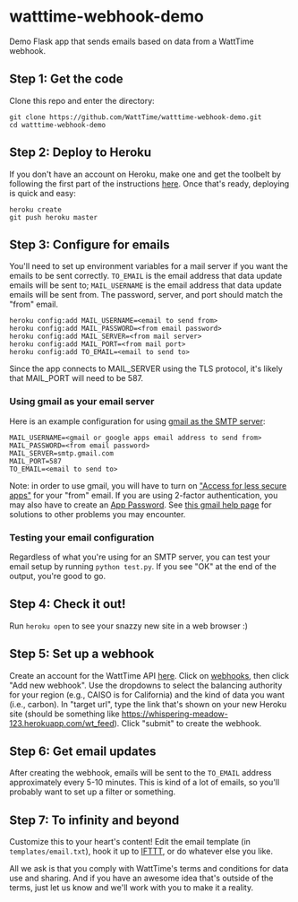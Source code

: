 # watttime-webhook-demo
Demo Flask app that sends emails based on data from a WattTime webhook. 

## Step 1: Get the code

Clone this repo and enter the directory:

```
git clone https://github.com/WattTime/watttime-webhook-demo.git
cd watttime-webhook-demo
```

## Step 2: Deploy to Heroku

If you don't have an account on Heroku, make one and get the toolbelt by following the first part of the instructions [here](https://devcenter.heroku.com/articles/getting-started-with-python-o). Once that's ready, deploying is quick and easy:

```
heroku create
git push heroku master
```

## Step 3: Configure for emails

You'll need to set up environment variables for a mail server if you want the emails to be sent correctly. ```TO_EMAIL``` is the email address that data update emails will be sent to; ```MAIL_USERNAME``` is the email address that data update emails will be sent from. The password, server, and port should match the "from" email.

```
heroku config:add MAIL_USERNAME=<email to send from>
heroku config:add MAIL_PASSWORD=<from email password>
heroku config:add MAIL_SERVER=<from mail server>
heroku config:add MAIL_PORT=<from mail port>
heroku config:add TO_EMAIL=<email to send to>
```

Since the app connects to MAIL_SERVER using the TLS protocol, it's likely that MAIL_PORT will need to be 587. 

### Using gmail as your email server

Here is an example configuration for using [gmail as the SMTP server](https://support.google.com/a/answer/176600?hl=en):

```
MAIL_USERNAME=<gmail or google apps email address to send from>
MAIL_PASSWORD=<from email password>
MAIL_SERVER=smtp.gmail.com
MAIL_PORT=587
TO_EMAIL=<email to send to>
```

Note: in order to use gmail, you will have to turn on ["Access for less secure apps"](https://support.google.com/accounts/answer/6010255) for your "from" email. If you are using 2-factor authentication, you may also have to create an [App Password](https://support.google.com/accounts/answer/185834?hl=en#ASPs). See [this gmail help page](https://support.google.com/mail/answer/14257?rd=1) for solutions to other problems you may encounter.

### Testing your email configuration

Regardless of what you're using for an SMTP server, you can test your email setup by running `python test.py`. If you see "OK" at the end of the output, you're good to go. 

## Step 4: Check it out!

Run ```heroku open``` to see your snazzy new site in a web browser :)

## Step 5: Set up a webhook

Create an account for the WattTime API [here](http://api.watttime.org/accounts/register/). Click on [webhooks](http://api.watttime.org/accounts/webhooks/), then click "Add new webhook". Use the dropdowns to select the balancing authority for your region (e.g., CAISO is for California) and the kind of data you want (i.e., carbon). In "target url", type the link that's shown on your new Heroku site (should be something like https://whispering-meadow-123.herokuapp.com/wt_feed). Click "submit" to create the webhook.

## Step 6: Get email updates

After creating the webhook, emails will be sent to the ```TO_EMAIL``` address approximately every 5-10 minutes. This is kind of a lot of emails, so you'll probably want to set up a filter or something.

## Step 7: To infinity and beyond

Customize this to your heart's content! Edit the email template (in ```templates/email.txt```), hook it up to [IFTTT](https://ifttt.com/recipes/popular?channel=email), or do whatever else you like.

All we ask is that you comply with WattTime's terms and conditions for data use and sharing. And if you have an awesome idea that's outside of the terms, just let us know and we'll work with you to make it a reality.
